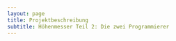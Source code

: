 ```yaml
---
layout: page
title: Projektbeschreibung
subtitle: Höhenmesser Teil 2: Die zwei Programmierer
---
```


